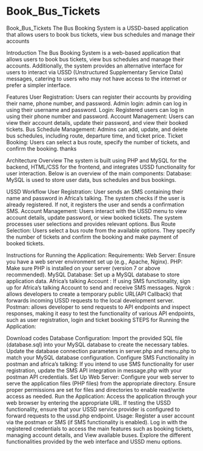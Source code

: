 # Book_Bus_Tickets
Book_Bus_Tickets
The Bus Booking System is a USSD-based application that allows users to book bus tickets, view bus schedules and manage their accounts

Introduction The Bus Booking System is a web-based application that allows users to book bus tickets, view bus schedules and manage their accounts. Additionally, the system provides an alternative interface for users to interact via USSD (Unstructured Supplementary Service Data) messages, catering to users who may not have access to the internet or prefer a simpler interface.

Features User Registration: Users can register their accounts by providing their name, phone number, and password. Admin login: admin can log in using their username and password. Login: Registered users can log in using their phone number and password. Account Management: Users can view their account details, update their password, and view their booked tickets. Bus Schedule Management: Admins can add, update, and delete bus schedules, including route, departure time, and ticket price. Ticket Booking: Users can select a bus route, specify the number of tickets, and confirm the booking. thanks

Architecture Overview The system is built using PHP and MySQL for the backend, HTML/CSS for the frontend, and integrates USSD functionality for user interaction. Below is an overview of the main components: Database: MySQL is used to store user data, bus schedules and bus bookings.

USSD Workflow User Registration: User sends an SMS containing their name and password in Africa’s talking. The system checks if the user is already registered. If not, it registers the user and sends a confirmation SMS. Account Management: Users interact with the USSD menu to view account details, update password, or view booked tickets. The system processes user selections and provides relevant options. Bus Route Selection: Users select a bus route from the available options. They specify the number of tickets and confirm the booking and make payment of booked tickets.

Instructions for Running the Application: Requirements: Web Server: Ensure you have a web server environment set up (e.g., Apache, Nginx). PHP: Make sure PHP is installed on your server (version 7 or above recommended). MySQL Database: Set up a MySQL database to store application data. Africa’s talking Account : If using SMS functionality, sign up for Africa’s talking Account to send and receive SMS messages. Ngrok : allows developers to create a temporary public URL(API Callback) that forwards incoming USSD requests to the local development server. Postman: allows developer to send requests to API endpoints and inspect responses, making it easy to test the functionality of various API endpoints, such as user registration, login and ticket booking STEPS for Running the Application:

Download codes
Database Configuration: Import the provided SQL file (database.sql) into your MySQL database to create the necessary tables. Update the database connection parameters in server.php and menu.php to match your MySQL database configuration.
Configure SMS Functionality in postman and africa’s talking: If you intend to use SMS functionality for user registration, update the SMS API integration in message.php with your postman API credentials.
Set Up Web Server: Configure your web server to serve the application files (PHP files) from the appropriate directory. Ensure proper permissions are set for files and directories to enable read/write access as needed.
Run the Application: Access the application through your web browser by entering the appropriate URL. If testing the USSD functionality, ensure that your USSD service provider is configured to forward requests to the ussd.php endpoint. Usage: Register a user account via the postman or SMS (if SMS functionality is enabled). Log in with the registered credentials to access the main features such as booking tickets, managing account details, and View available buses. Explore the different functionalities provided by the web interface and USSD menu options.
